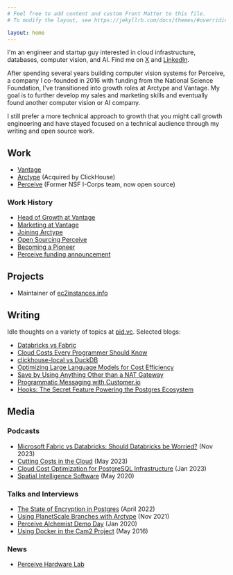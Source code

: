 ```yaml
---
# Feel free to add content and custom Front Matter to this file.
# To modify the layout, see https://jekyllrb.com/docs/themes/#overriding-theme-defaults

layout: home
---
```


I'm an engineer and startup guy interested in cloud infrastructure, databases, computer vision, and AI. Find me on [X](https://x.com/retttx) and [LinkedIn](https://www.linkedin.com/in/everettberry/).

After spending several years building computer vision systems for Perceive, a company I co-founded in 2016 with funding from the National Science Foundation, I've transitioned into growth roles at Arctype and Vantage. My goal is to further develop my sales and marketing skills and eventually found another computer vision or AI company.

I still prefer a more technical approach to growth that you might call growth engineering and have stayed focused on a technical audience through my writing and open source work.

## Work

- [Vantage](https://vantage.sh)
- [Arctype](https://www.linkedin.com/company/get-arctype/) (Acquired by ClickHouse)
- [Perceive](https://prcvlabs.org/) (Former NSF I-Corps team, now open source)

### Work History

- [Head of Growth at Vantage](https://www.linkedin.com/feed/update/urn:li:activity:7110615407547273216/)
- [Marketing at Vantage](https://twitter.com/retttx/status/1518968046685081605)
- [Joining Arctype](https://www.linkedin.com/posts/everettberry_arctype-sql-client-free-sql-editor-for-activity-6846503627809533952-3E-4)
- [Open Sourcing Perceive](https://twitter.com/retttx/status/1401581585854435331)
- [Becoming a Pioneer](https://pioneer.app/blog/meet-the-pioneers-take-4/)
- [Perceive funding announcement](https://www.purdue.edu/newsroom/releases/2016/Q4/purdue-graduates-developing-user-friendly,-cost-effective-retail-analytics-software.html)

## Projects

- Maintainer of [ec2instances.info](https://ec2instances.info)

## Writing

Idle thoughts on a variety of topics at [pid.vc](https://pid.vc). Selected blogs:

- [Databricks vs Fabric](https://www.vantage.sh/blog/databricks-vs-microsoft-fabric-pricing-analysis)
- [Cloud Costs Every Programmer Should Know](https://www.vantage.sh/blog/cloud-costs-every-programmer-should-know)
- [clickhouse-local vs DuckDB](https://www.vantage.sh/blog/clickhouse-local-vs-duckdb)
- [Optimizing Large Language Models for Cost Efficiency](https://www.vantage.sh/blog/optimize-large-language-model-costs)
- [Save by Using Anything Other than a NAT Gateway](https://www.vantage.sh/blog/nat-gateway-vpc-endpoint-savings)
- [Programmatic Messaging with Customer.io](https://medium.com/@epberry/programmatic-messaging-with-customer-io-7df42927ec10)
- [Hooks: The Secret Feature Powering the Postgres Ecosystem](https://medium.com/cto-dive/hooks-the-secret-feature-powering-the-postgres-ecosystem-f05b3b82e0ba)

## Media

### Podcasts

- [Microsoft Fabric vs Databricks: Should Databricks be Worried?](https://open.spotify.com/episode/0kkBdUukECmyroq3ThRqFg) (Nov 2023)
- [Cutting Costs in the Cloud](https://www.lastweekinaws.com/podcast/screaming-in-the-cloud/cutting-costs-in-cloud-with-everett-berry/) (May 2023)
- [Cloud Cost Optimization for PostgreSQL Infrastructure](https://www.youtube.com/watch?v=ZPL-j0pJPiY) (Jan 2023)
- [Spatial Intelligence Software](https://ftf.seedscout.com/fi-everett-berry-perceive-on-spatial-intelligence/) (May 2020)

### Talks and Interviews

- [The State of Encryption in Postgres](https://www.youtube.com/watch?v=lFM6PifnDiQ) (April 2022)
- [Using PlanetScale Branches with Arctype](https://www.youtube.com/watch?v=AbRvz3MwLO8) (Nov 2021)
- [Perceive Alchemist Demo Day](https://vimeo.com/387744175) (Jan 2020)
- [Using Docker in the Cam2 Project](https://www.youtube.com/watch?v=RSPunq3bpUE) (May 2016)

### News

- [Perceive Hardware Lab](https://www.ibj.com/articles/72281-fishers-iot-lab-nearly-maxed-out-in-less-than-a-year)
